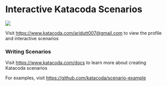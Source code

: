 # Interactive Katacoda Scenarios

[![](http://shields.katacoda.com/katacoda/aridutt007@gmail.com/count.svg)](https://www.katacoda.com/aridutt007@gmail.com "Get your profile on Katacoda.com")

Visit https://www.katacoda.com/aridutt007@gmail.com to view the profile and interactive scenarios

### Writing Scenarios
Visit https://www.katacoda.com/docs to learn more about creating Katacoda scenarios

For examples, visit https://github.com/katacoda/scenario-example
